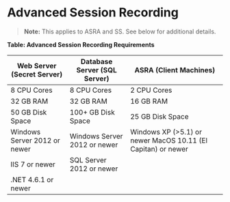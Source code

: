 [title]: # (Advanced Session Recording)
[tags]: # (XXX)
[priority]: # (20)

# Advanced Session Recording

> **Note:** This applies to ASRA and SS. See below for additional details.

**Table: Advanced Session Recording Requirements**

| Web Server (Secret Server)   | Database Server (SQL Server) | ASRA (Client Machines)                                       |
| ---------------------------- | ---------------------------- | ------------------------------------------------------------ |
| 8 CPU Cores                  | 8 CPU Cores                  | 2 CPU Cores                                                  |
| 32 GB RAM                    | 32 GB RAM                    | 16 GB RAM                                                    |
| 50 GB Disk Space             | 100+ GB Disk Space           | 25 GB Disk Space                                             |
| Windows Server 2012 or newer | Windows Server 2012 or newer | Windows XP (>5.1) or newer MacOS 10.11 (El Capitan) or newer |
| IIS 7 or newer               | SQL Server 2012 or newer     |                                                              |
| .NET 4.6.1 or newer          |                              |                                                              |
